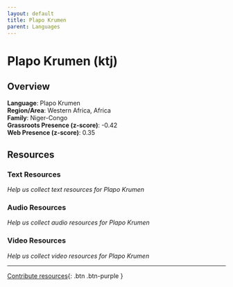 ```yaml
---
layout: default
title: Plapo Krumen
parent: Languages
---
```


# Plapo Krumen (ktj)

## Overview

**Language**: Plapo Krumen  
**Region/Area**: Western Africa, Africa  
**Family**: Niger-Congo  
**Grassroots Presence (z-score)**: -0.42  
**Web Presence (z-score)**: 0.35  

## Resources

### Text Resources
*Help us collect text resources for Plapo Krumen*

### Audio Resources
*Help us collect audio resources for Plapo Krumen*

### Video Resources
*Help us collect video resources for Plapo Krumen*

---

[Contribute resources](https://forms.office.com/e/1SfLJx3u1r){: .btn .btn-purple }
